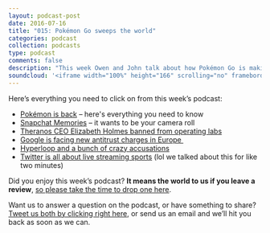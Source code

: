 ```yaml
---
layout: podcast-post
date: 2016-07-16
title: "015: Pokémon Go sweeps the world"
categories: podcast
collection: podcasts
type: podcast
comments: false
description: "This week Owen and John talk about how Pokémon Go is making people crazy, Snapchat's weird new Memories feature, Theranos' big problem, Hyperloop's scandal and a whole lot about AI."
soundcloud: '<iframe width="100%" height="166" scrolling="no" frameborder="no" src="https://w.soundcloud.com/player/?url=https%3A//api.soundcloud.com/tracks/284557570&amp;color=ff5500&amp;auto_play=false&amp;hide_related=false&amp;show_comments=true&amp;show_user=true&amp;show_reposts=false"></iframe>'
---
```

<div class="entry-content">

Here’s everything you need to click on from this week’s podcast:
<ul>
 	<li><a href="http://www.vox.com/2016/7/11/12129162/pokemon-go-android-ios-game">Pokémon is back</a> – here's everything you need to know</li>
 	<li><a href="http://www.theverge.com/2016/7/6/12102294/snapchat-memories-private-snap-archive">Snapchat Memories</a> – it wants to be your camera roll</li>
 	<li><a href="http://www.wsj.com/articles/u-s-regulator-bans-theranos-ceo-elizabeth-holmes-from-operating-labs-for-two-years-1467956064">Theranos CEO Elizabeth Holmes banned from operating labs</a></li>
 	<li><a href="http://www.nytimes.com/2016/07/15/technology/google-european-union-antitrust-charges.html?_r=0">Google is facing new antitrust charges in Europe </a></li>
 	<li><a href="https://www.buzzfeed.com/nitashatiku/here-are-all-the-crazy-allegations-in-the-hyperloop-lawsuit">Hyperloop and a bunch of crazy accusations</a></li>
 	<li><a href="https://techcrunch.com/2016/07/14/twitter-signs-a-live-streaming-deal-to-bring-pac-12-university-sports-to-its-service/">Twitter is all about live streaming sports</a> (lol we talked about this for like two minutes)</li>
</ul>

Did you enjoy this week’s podcast? <strong>It means the world to us if you leave a review</strong>, <a href="https://itunes.apple.com/nz/podcast/charged-tech-podcast/id1090693983">so please take the time to drop one here</a>.

Want us to answer a question on the podcast, or have something to share? <a href="https://twitter.com/home?status=%40jedgar%20%40ow%20I%20have%20something%20to%20say%20about%20%40chargedpodcast!">Tweet us both by clicking right here</a>, or send us an email and we’ll hit you back as soon as we can.

</div>